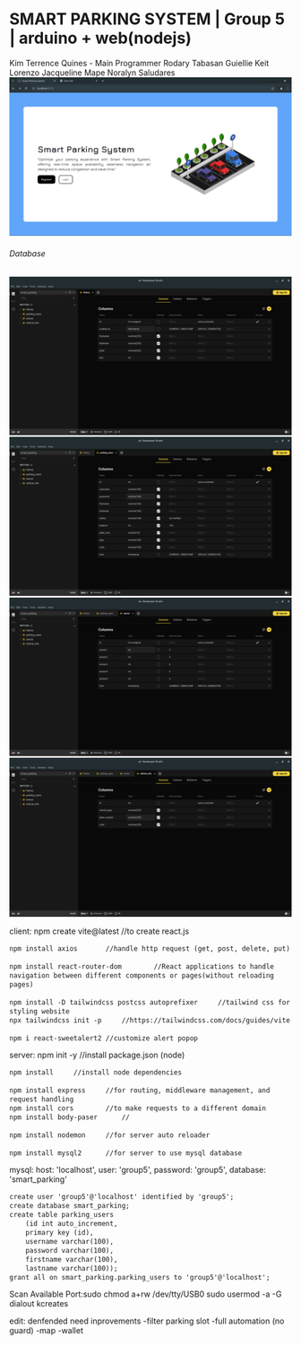 <h1>SMART PARKING SYSTEM | Group 5 | arduino + web(nodejs)</h1>
Kim Terrence Quines - Main Programmer
Rodary Tabasan
Guiellie Keit Lorenzo
Jacqueline Mape
Noralyn Saludares

<img src="sps.png" />

<h6>Database</h6>
<img src="db1.png" />
<img src="db2.png" />
<img src="db3.png" />
<img src="db4.png" />

client:
    npm create vite@latest      //to create react.js

    npm install axios       //handle http request (get, post, delete, put)

    npm install react-router-dom        //React applications to handle navigation between different components or pages(without reloading pages)
   
    npm install -D tailwindcss postcss autoprefixer     //tailwind css for styling website
    npx tailwindcss init -p     //https://tailwindcss.com/docs/guides/vite

    npm i react-sweetalert2 //customize alert popop



server:
    npm init -y     //install package.json (node)

    npm install     //install node dependencies

    npm install express     //for routing, middleware management, and request handling
    npm install cors        //to make requests to a different domain
    npm install body-paser      //

    npm install nodemon     //for server auto reloader
    
    npm install mysql2      //for server to use mysql database
    

mysql:
    host: 'localhost',
    user: 'group5',
    password: 'group5',
    database: 'smart_parking'

    create user 'group5'@'localhost' identified by 'group5';
    create database smart_parking;
    create table parking_users 
        (id int auto_increment,
        primary key (id),
        username varchar(100),
        password varchar(100),
        firstname varchar(100),
        lastname varchar(100));
    grant all on smart_parking.parking_users to 'group5'@'localhost';

Scan Available Port:sudo chmod a+rw /dev/tty/USB0
sudo usermod -a -G dialout kcreates


edit:
denfended need inprovements
-filter parking slot 
-full automation (no guard)
-map 
-wallet
